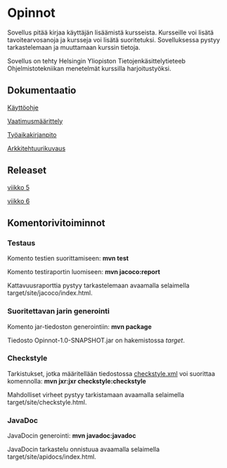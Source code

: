 # Opinnot

Sovellus pitää kirjaa käyttäjän lisäämistä kursseista. Kursseille voi lisätä tavoitearvosanoja ja kursseja voi lisätä suoritetuksi. Sovelluksessa pystyy tarkastelemaan ja muuttamaan kurssin tietoja. 

Sovellus on tehty Helsingin Yliopiston Tietojenkäsittelytieteeb Ohjelmistotekniikan menetelmät kurssilla harjoitustyöksi.

## Dokumentaatio
[Käyttöohje](https://github.com/ellikarvonen/otm-harjoitustyo/blob/master/harjoitustyo/dokumentaatio/kayttoohje.md)

[Vaatimusmäärittely](https://github.com/ellikarvonen/otm-harjoitustyo/blob/master/harjoitustyo/dokumentaatio/vaatimusmaarittely.md)

[Työaikakirjanpito](https://github.com/ellikarvonen/otm-harjoitustyo/blob/master/harjoitustyo/dokumentaatio/tyoaikakirjanpito.md)

[Arkkitehtuurikuvaus](https://github.com/ellikarvonen/otm-harjoitustyo/blob/master/harjoitustyo/dokumentaatio/arkkitehtuuri.md)

## Releaset
[viikko 5](https://github.com/ellikarvonen/otm-harjoitustyo/releases/tag/viikko5)

[viikko 6](https://github.com/ellikarvonen/otm-harjoitustyo/releases/tag/viikko6)

## Komentorivitoiminnot

### Testaus

Komento testien suorittamiseen: **mvn test**

Komento testiraportin luomiseen: **mvn jacoco:report**

Kattavuusraporttia pystyy tarkastelemaan avaamalla selaimella target/site/jacoco/index.html.

### Suoritettavan jarin generointi

Komento jar-tiedoston generointiin: **mvn package**

Tiedosto Opinnot-1.0-SNAPSHOT.jar on hakemistossa *target*.


### Checkstyle

Tarkistukset, jotka määritellään tiedostossa [checkstyle.xml](https://github.com/ellikarvonen/otm-harjoitustyo/blob/master/harjoitustyo/Opinnot/checkstyle.xml) voi suorittaa komennolla: **mvn jxr:jxr checkstyle:checkstyle**

Mahdolliset virheet pystyy tarkistamaan avaamalla selaimella target/site/checkstyle.html.

### JavaDoc

JavaDocin generointi: **mvn javadoc:javadoc**

JavaDocin tarkastelu onnistuua avaamalla selaimella target/site/apidocs/index.html.

